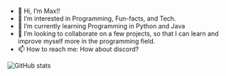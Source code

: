 - 👋 Hi, I’m Max!!
- 👀 I’m interested in Programming, Fun-facts, and Tech.
- 🌱 I’m currently learning Programming in Python and Java 
- 💞️ I’m looking to collaborate on a few projects, so that I can learn and improve myself more in the programming field. 
- 📫 How to reach me: How about discord?

<!--START_SECTION:waka-->
![GitHub stats](https://github-readme-stats.vercel.app/api?username=dizziedbliss)
<!--END_SECTION:waka-->
